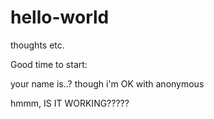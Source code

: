 # hello-world
thoughts etc.

Good time to start:

your name is..?
though i'm OK with anonymous


hmmm, IS IT WORKING?????
